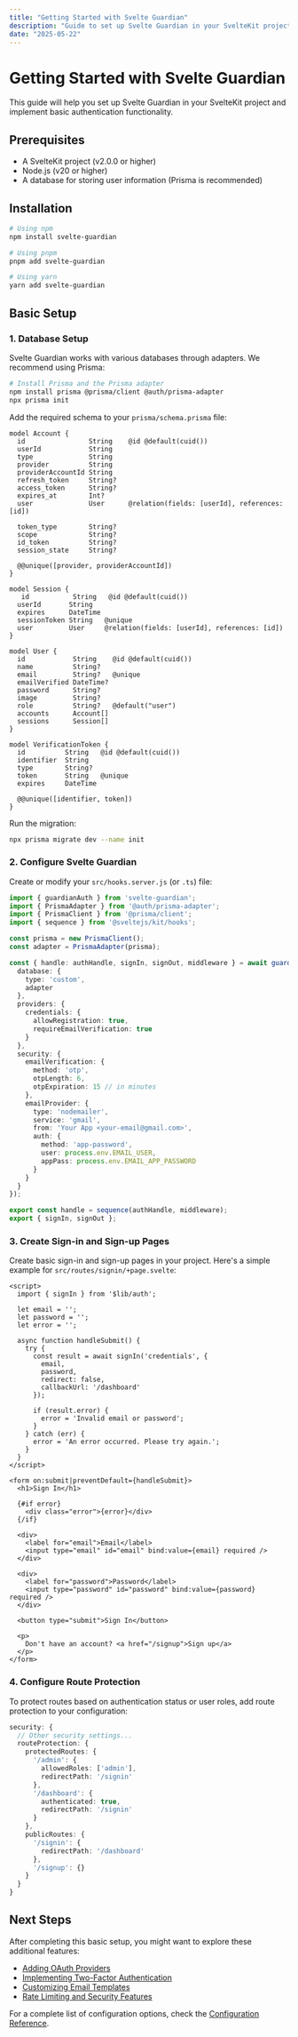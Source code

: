 ```yaml
---
title: "Getting Started with Svelte Guardian"
description: "Guide to set up Svelte Guardian in your SvelteKit project."
date: "2025-05-22"
---
```


# Getting Started with Svelte Guardian

This guide will help you set up Svelte Guardian in your SvelteKit project and implement basic authentication functionality.

## Prerequisites

- A SvelteKit project (v2.0.0 or higher)
- Node.js (v20 or higher)
- A database for storing user information (Prisma is recommended)

## Installation

```bash
# Using npm
npm install svelte-guardian

# Using pnpm
pnpm add svelte-guardian

# Using yarn
yarn add svelte-guardian
```

## Basic Setup

### 1. Database Setup

Svelte Guardian works with various databases through adapters. We recommend using Prisma:

```bash
# Install Prisma and the Prisma adapter
npm install prisma @prisma/client @auth/prisma-adapter
npx prisma init
```

Add the required schema to your `prisma/schema.prisma` file:

```prisma
model Account {
  id                String    @id @default(cuid())
  userId            String
  type              String
  provider          String
  providerAccountId String
  refresh_token     String?
  access_token      String?
  expires_at        Int?
  user              User      @relation(fields: [userId], references: [id])

  token_type        String?
  scope             String?
  id_token          String?
  session_state     String?

  @@unique([provider, providerAccountId])
}

model Session {
   id           String   @id @default(cuid())
  userId       String
  expires      DateTime
  sessionToken String   @unique
  user         User     @relation(fields: [userId], references: [id])
}

model User {
  id            String    @id @default(cuid())
  name          String?
  email         String?   @unique
  emailVerified DateTime?
  password      String?
  image         String?
  role          String?   @default("user")
  accounts      Account[]
  sessions      Session[]
}

model VerificationToken {
  id          String   @id @default(cuid())
  identifier  String
  type        String?
  token       String   @unique
  expires     DateTime

  @@unique([identifier, token])
}
```

Run the migration:

```bash
npx prisma migrate dev --name init
```

### 2. Configure Svelte Guardian

Create or modify your `src/hooks.server.js` (or `.ts`) file:

```typescript
import { guardianAuth } from 'svelte-guardian';
import { PrismaAdapter } from '@auth/prisma-adapter';
import { PrismaClient } from '@prisma/client';
import { sequence } from '@sveltejs/kit/hooks';

const prisma = new PrismaClient();
const adapter = PrismaAdapter(prisma);

const { handle: authHandle, signIn, signOut, middleware } = await guardianAuth({
  database: {
    type: 'custom',
    adapter
  },
  providers: {
    credentials: {
      allowRegistration: true,
      requireEmailVerification: true
    }
  },
  security: {
    emailVerification: {
      method: 'otp',
      otpLength: 6,
      otpExpiration: 15 // in minutes
    },
    emailProvider: {
      type: 'nodemailer',
      service: 'gmail',
      from: 'Your App <your-email@gmail.com>',
      auth: {
        method: 'app-password',
        user: process.env.EMAIL_USER,
        appPass: process.env.EMAIL_APP_PASSWORD
      }
    }
  }
});

export const handle = sequence(authHandle, middleware);
export { signIn, signOut };
```

### 3. Create Sign-in and Sign-up Pages

Create basic sign-in and sign-up pages in your project. Here's a simple example for `src/routes/signin/+page.svelte`:

```svelte
<script>
  import { signIn } from '$lib/auth';
  
  let email = '';
  let password = '';
  let error = '';
  
  async function handleSubmit() {
    try {
      const result = await signIn('credentials', {
        email,
        password,
        redirect: false,
        callbackUrl: '/dashboard'
      });
      
      if (result.error) {
        error = 'Invalid email or password';
      }
    } catch (err) {
      error = 'An error occurred. Please try again.';
    }
  }
</script>

<form on:submit|preventDefault={handleSubmit}>
  <h1>Sign In</h1>
  
  {#if error}
    <div class="error">{error}</div>
  {/if}
  
  <div>
    <label for="email">Email</label>
    <input type="email" id="email" bind:value={email} required />
  </div>
  
  <div>
    <label for="password">Password</label>
    <input type="password" id="password" bind:value={password} required />
  </div>
  
  <button type="submit">Sign In</button>
  
  <p>
    Don't have an account? <a href="/signup">Sign up</a>
  </p>
</form>
```

### 4. Configure Route Protection

To protect routes based on authentication status or user roles, add route protection to your configuration:

```typescript
security: {
  // Other security settings...
  routeProtection: {
    protectedRoutes: {
      '/admin': {
        allowedRoles: ['admin'],
        redirectPath: '/signin'
      },
      '/dashboard': {
        authenticated: true,
        redirectPath: '/signin'
      }
    },
    publicRoutes: {
      '/signin': {
        redirectPath: '/dashboard'
      },
      '/signup': {}
    }
  }
}
```

## Next Steps

After completing this basic setup, you might want to explore these additional features:

- [Adding OAuth Providers](/guides/oauth-providers.md)
- [Implementing Two-Factor Authentication](/guides/two-factor-auth.md)
- [Customizing Email Templates](/guides/email-templates.md)
- [Rate Limiting and Security Features](/security/rate-limiting.md)

For a complete list of configuration options, check the [Configuration Reference](/api-reference/configuration.md).